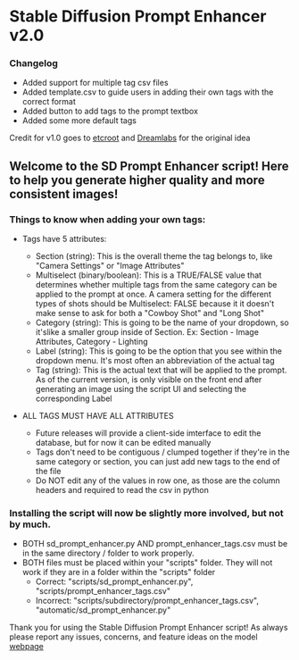 # Stable Diffusion Prompt Enhancer v2.0
### Changelog
 * Added support for multiple tag csv files
 * Added template.csv to guide users in adding their own tags with the correct format
 * Added button to add tags to the prompt textbox
 * Added some more default tags

Credit for v1.0 goes to [etcroot](https://github.com/etcroot) and [Dreamlabs](https://civitai.com/user/Dreamlabs/models) for the original idea

## Welcome to the SD Prompt Enhancer script! Here to help you generate higher quality and more consistent images!

### Things to know when adding your own tags:
 * Tags have 5 attributes:
   - Section (string): This is the overall theme the tag belongs to, like "Camera Settings" or "Image Attributes"
   - Multiselect (binary/boolean): This is a TRUE/FALSE value that determines whether multiple tags from the same category can be applied to the
                                   prompt at once.  A camera setting for the different types of shots should be Multiselect: FALSE because it
                                   it doesn't make sense to ask for both a "Cowboy Shot" and "Long Shot"
   - Category (string): This is going to be the name of your dropdown, so it'slike a smaller group inside of Section.
                        Ex: Section - Image Attributes, Category - Lighting
   - Label (string): This is going to be the option that you see within the dropdown menu.  It's most often an abbreviation of the actual tag
   - Tag (string): This is the actual text that will be applied to the prompt.  As of the current version, is only visible on the front end
                   after generating an image using the script UI and selecting the corresponding Label

 * ALL TAGS MUST HAVE ALL ATTRIBUTES
   - Future releases will provide a client-side imterface to edit the database, but for now it can be edited manually
   - Tags don't need to be contiguous / clumped together if they're in the same category or section, you can just add new tags to the end of the file
   - Do NOT edit any of the values in row one, as those are the column headers and required to read the csv in python

### Installing the script will now be slightly more involved, but not by much.
 * BOTH sd_prompt_enhancer.py AND prompt_enhancer_tags.csv must be in the same directory / folder to work properly.
 * BOTH files must be placed within your "scripts" folder.  They will not work if they are in a folder within the "scripts" folder
   - Correct: "scripts/sd_prompt_enhancer.py", "scripts/prompt_enhancer_tags.csv"
   - Incorrect: "scripts/subdirectory/prompt_enhancer_tags.csv", "automatic/sd_prompt_enhancer.py"

Thank you for using the Stable Diffusion Prompt Enhancer script!  As always please report any issues, concerns, and feature ideas on the model
[webpage](https://civitai.com/models/58869/sd-prompt-enhancer)
